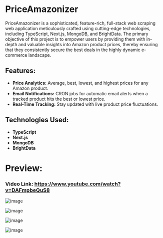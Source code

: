 # PriceAmazonizer 

PriceAmazonizer is a sophisticated, feature-rich, full-stack web scraping web application meticulously crafted using cutting-edge technologies, including TypeScript, Next.js, MongoDB, and BrightData. The primary objective of this project is to empower users by providing them with in-depth and valuable insights into Amazon product prices, thereby ensuring that they consistently secure the best deals in the highly dynamic e-commerce landscape.

## Features:

- **Price Analytics:** Average, best, lowest, and highest prices for any Amazon product.
- **Email Notifications:** CRON jobs for automatic email alerts when a tracked product hits the best or lowest price.
- **Real-Time Tracking:** Stay updated with live product price fluctuations.

## Technologies Used:

- **TypeScript**
- **Next.js**
- **MongoDB**
- **BrightData**

# Preview:

### Video Link: https://www.youtube.com/watch?v=DAFmpbeQuS8
![image](https://github.com/SurajPratap10/priceamazonizer/assets/92919173/55fceca1-9ad7-408a-87ff-0ce174a80744)

![image](https://github.com/SurajPratap10/priceamazonizer/assets/92919173/c68ce0e6-286f-42ff-a160-0a3a21c218e3)

![image](https://github.com/SurajPratap10/priceamazonizer/assets/92919173/ee20a4a3-37b4-4642-8538-5de2304f8b9e)

![image](https://github.com/SurajPratap10/priceamazonizer/assets/92919173/585e5165-0181-4937-b811-611263995901)

